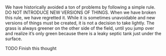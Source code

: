We have historically avoided a ton of problems by following a simple rule. DO NOT INTRODUCE NEW VERSIONS OF THINGS. When we have broken this rule, we have regretted it. While it is sometimes unavoidable and new versions of things must be created, it is not a decision to take lightly. The grass is always greener on the other side of the field, until you jump over and realize it’s only green because there is a leaky septic tank just under the surface.

TODO Finish this thought